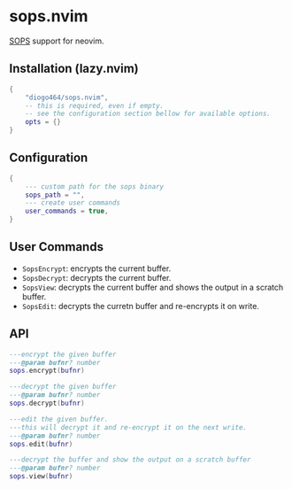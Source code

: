 # sops.nvim

[SOPS](https://github.com/getsops/sops) support for neovim.

## Installation (lazy.nvim)

```lua
{
    "diogo464/sops.nvim",
    -- this is required, even if empty.
    -- see the configuration section bellow for available options.
    opts = {}
}
```

## Configuration
```lua
{
    --- custom path for the sops binary
    sops_path = "", 
    --- create user commands
    user_commands = true,
}
```

## User Commands

- `SopsEncrypt`: encrypts the current buffer.
- `SopsDecrypt`: decrypts the current buffer.
- `SopsView`: decrypts the current buffer and shows the output in a scratch buffer.
- `SopsEdit`: decrypts the curretn buffer and re-encrypts it on write.


## API

```lua
---encrypt the given buffer
---@param bufnr? number
sops.encrypt(bufnr)

---decrypt the given buffer
---@param bufnr? number
sops.decrypt(bufnr)

---edit the given buffer.
---this will decrypt it and re-encrypt it on the next write.
---@param bufnr? number
sops.edit(bufnr)

---decrypt the buffer and show the output on a scratch buffer
---@param bufnr? number
sops.view(bufnr)
```

